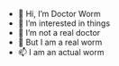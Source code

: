- 👋 Hi, I’m Doctor Worm
- 👀 I’m interested in things
- 🌱 I’m not a real doctor
- 💞️ But I am a real worm
- 📫 I am an actual worm
